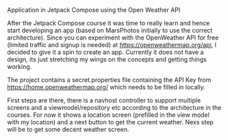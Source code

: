 Application in Jetpack Compose using the Open Weather API

After the Jetpack Compose course it was time to really learn and hence start developing an app (based on MarsPhotos initially to use the correct architecture). 
Since you can experiment with the OpenWeather API for free (limited traffic and signup is needed) at https://openweathermap.org/api, I decided to give it a spin to create an app. 
Currently it does not have a design, its just stretching my wings on the concepts and getting things working.

The project contains a secret.properties file containing the API Key from https://home.openweathermap.org/ which needs to be filled in locally. 

First steps are there, there is a navhost controller to support multiple screens and a viewmodel/repository etc according to the architecture in the courses. 
For now it shows a location screen (prefilled in the view model with my location) and a next button to get the current weather. Nexs step will be to get some decent weather screen.
